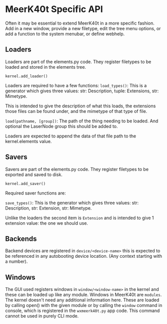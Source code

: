 
# MeerK40t Specific API

Often it may be essential to extend MeerK40t in a more specific fashion. Add in a new window, provide a new filetype, edit the tree menu options, or add a function to the system menubar, or define webhelp.

## Loaders
Loaders are part of the elements.py code. They register filetypes to be loaded and stored in the elements tree.

`kernel.add_loader()`

Loaders are required to have a few functions:
`load_types()`: This is a generator which gives three values: str: Description, tuple: Extensions, str: Mimetype.

This is intended to give the description of what this loads, the extensions those files can be found under, and the mimetype of that type of file.

`load(pathname, [group])`: The path of the thing needing to be loaded. And optional the LaserNode group this should be added to.

Loaders are expected to append the data of that file path to the kernel.elements value.

## Savers
Savers are part of the elements.py code. They register filetypes to be exported and saved to disk.

`kernel.add_saver()`

Required saver functions are:

`save_types()`: This is the generator which gives three values: str: Description, str: Extension, str: Mimetype.

Unlike the loaders the second item is `Extension` and is intended to give 1 extension value: the one we should use.

## Backends

Backend devices are registered in `device/<device-name>` this is expected to be referenced in any autobooting device location. (Any context starting with a number).

## Windows

The GUI used registers windows in `window/<window-name>` in the kernel and these can be loaded up like any module. Windows in MeerK40t are `modules`. The kernel doesn't need any additional information here. These are loaded by calling open() with the given module or by calling the `window` command in console, which is registered in the `wxmeerk40t.py` app code. This command cannot be used in purely CLI mode.
